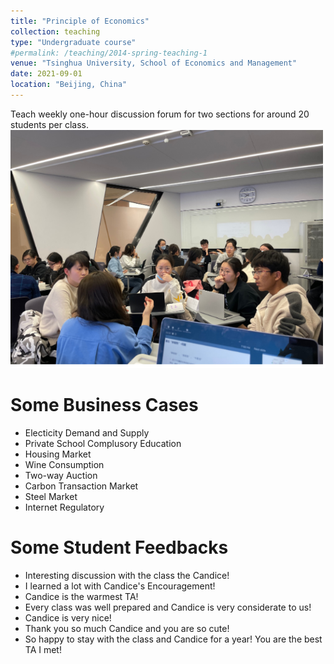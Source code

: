 ```yaml
---
title: "Principle of Economics"
collection: teaching
type: "Undergraduate course"
#permalink: /teaching/2014-spring-teaching-1
venue: "Tsinghua University, School of Economics and Management"
date: 2021-09-01
location: "Beijing, China"
---
```


Teach weekly one-hour discussion forum for two sections for around 20 students per class.<br/><img src='/images/principle of economics.png'>

Some Business Cases
======
- Electicity Demand and Supply
- Private School Complusory Education
- Housing Market
- Wine Consumption
- Two-way Auction
- Carbon Transaction Market
- Steel Market
- Internet Regulatory

Some Student Feedbacks
======
- Interesting discussion with the class the Candice!
- I learned a lot with Candice's Encouragement!
- Candice is the warmest TA!
- Every class was well prepared and Candice is very considerate to us!
- Candice is very nice!
- Thank you so much Candice and you are so cute!
- So happy to stay with the class and Candice for a year! You are the best TA I met!
